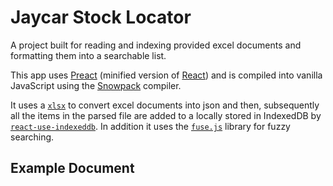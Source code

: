 # Jaycar Stock Locator

A project built for reading and indexing provided excel documents and formatting them into a searchable list.

This app uses [Preact](https://preactjs.com/) (minified version of [React](https://reactjs.org/)) and is compiled into vanilla JavaScript using the [Snowpack](https://www.snowpack.dev/) compiler.

It uses a [`xlsx`](https://www.npmjs.com/package/xlsx) to convert excel documents into json and then, subsequently all the items in the parsed file are added to a locally stored in IndexedDB by [`react-use-indexeddb`](https://github.com/assuncaocharles/react-indexed-db). In addition it uses the [`fuse.js`](https://fusejs.io/) library for fuzzy searching.

## Example Document

